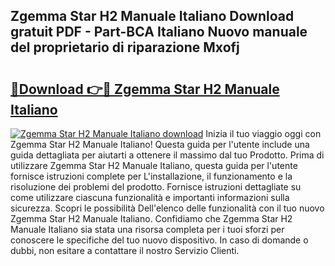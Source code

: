## Zgemma Star H2 Manuale Italiano Download gratuit PDF - Part-BCA Italiano Nuovo manuale del proprietario di riparazione Mxofj

# <h2><a href="http://dfbjxwn.blite.top/?on=Zgemma+Star+H2+Manuale+Italiano">🔗Download 👉🔴 Zgemma Star H2 Manuale Italiano</a></h2>

[![Zgemma Star H2 Manuale Italiano download](https://i.imgur.com/lujVjoI.png)](http://dfbjxwn.blite.top/?on=Zgemma+Star+H2+Manuale+Italiano)
Inizia il tuo viaggio oggi con Zgemma Star H2 Manuale Italiano! Questa guida per l'utente include una guida dettagliata per aiutarti a ottenere il massimo dal tuo Prodotto. Prima di utilizzare Zgemma Star H2 Manuale Italiano, questa guida per l'utente fornisce istruzioni complete per L'installazione, il funzionamento e la risoluzione dei problemi del prodotto. Fornisce istruzioni dettagliate su come utilizzare ciascuna funzionalità e importanti informazioni sulla sicurezza. Scopri le possibilità Dell'elenco delle funzionalità con il tuo nuovo Zgemma Star H2 Manuale Italiano. Confidiamo che Zgemma Star H2 Manuale Italiano sia stata una risorsa completa per i tuoi sforzi per conoscere le specifiche del tuo nuovo dispositivo. In caso di domande o dubbi, non esitare a contattare il nostro Servizio Clienti.
